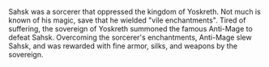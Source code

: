 Sahsk was a sorcerer that oppressed the kingdom of Yoskreth. Not much is known of his magic, save that he wielded "vile enchantments".
Tired of suffering, the sovereign of Yoskreth summoned the famous  Anti-Mage to defeat Sahsk. Overcoming the sorcerer's enchantments, Anti-Mage slew Sahsk, and was rewarded with fine armor, silks, and weapons by the sovereign.

